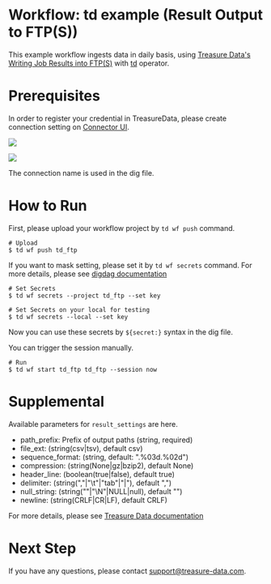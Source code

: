 # Workflow: td example (Result Output to FTP(S))

This example workflow ingests data in daily basis, using [Treasure Data's Writing Job Results into FTP(S)](https://docs.treasuredata.com/articles/result-into-ftp) with [td](https://docs.digdag.io/operators/td.html) operator.

# Prerequisites

In order to register your credential in TreasureData, please create connection setting on [Connector UI](https://console.treasuredata.com/app/connections).

![](https://t.gyazo.com/teams/treasure-data/ce6d63afb6917ee99d7a5fdace2b7ccd.png)

![](https://t.gyazo.com/teams/treasure-data/55071234c2d489b7bb1bdbb342a067e0.png)

The connection name is used in the dig file.

# How to Run

First, please upload your workflow project by `td wf push` command.

    # Upload
    $ td wf push td_ftp

If you want to mask setting, please set it by `td wf secrets` command. For more details, please see [digdag documentation](https://docs.digdag.io/command_reference.html#secrets)

    # Set Secrets
    $ td wf secrets --project td_ftp --set key

    # Set Secrets on your local for testing
    $ td wf secrets --local --set key

Now you can use these secrets by `${secret:}` syntax in the dig file.

You can trigger the session manually.

    # Run
    $ td wf start td_ftp td_ftp --session now
    
# Supplemental

Available parameters for `result_settings` are here.

- path_prefix: Prefix of output paths (string, required)
- file_ext: (string(csv|tsv), default csv)
- sequence_format: (string, default: ".%03d.%02d")
- compression: (string(None|gz|bzip2), default None)
- header_line: (boolean(true|false), default true)
- delimiter: (string(","|"\t"|"tab"|"|"), default ",")
- null_string: (string(""|"\N"|NULL|null), default "")
- newline: (string(CRLF|CR|LF), default CRLF)

For more details, please see [Treasure Data documentation](https://docs.treasuredata.com/articles/result-into-ftp#usage-from-cli)

# Next Step

If you have any questions, please contact support@treasure-data.com.
